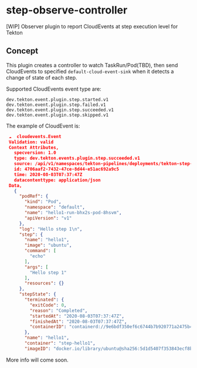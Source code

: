 # step-observe-controller  
[WIP] Observer plugin to report CloudEvents at step execution level for Tekton  

## Concept  

This plugin creates a controller to watch TaskRun/Pod(TBD), then send CloudEvents to specified `default-cloud-event-sink` when it detects a change of state of each step.  

Supported CloudEvents event type are:
```
dev.tekton.event.plugin.step.started.v1  
dev.tekton.event.plugin.step.failed.v1
dev.tekton.event.plugin.step.succeeded.v1
dev.tekton.event.plugin.step.skipped.v1
```

The example of CloudEvent is:
```json
 ☁️  cloudevents.Event
 Validation: valid
 Context Attributes,
   specversion: 1.0
   type: dev.tekton.events.plugin.step.succeeded.v1
   source: /api/v1/namespaces/tekton-pipelines/deployments/tekton-step-observer
   id: 4706aaf2-7432-47ce-8d44-e51ac692a9c5
   time: 2020-08-03T07:37:47Z
   datacontenttype: application/json
 Data,
   {
     "podRef": {
       "kind": "Pod",
       "namespace": "default",
       "name": "hello1-run-bhx2s-pod-8hsvm",
       "apiVersion": "v1"
     },
     "log": "Hello step 1\n",
     "step": {
       "name": "hello1",
       "image": "ubuntu",
       "command": [
         "echo"
       ],
       "args": [
         "Hello step 1"
       ],
       "resources": {}
     },
     "stepState": {
       "terminated": {
         "exitCode": 0,
         "reason": "Completed",
         "startedAt": "2020-08-03T07:37:47Z",
         "finishedAt": "2020-08-03T07:37:47Z",
         "containerID": "containerd://9e6bdf350ef6c6744b7b920771a2475b4a595210dc0c6b6f5f0e50bb57413308"
       },
       "name": "hello1",
       "container": "step-hello1",
       "imageID": "docker.io/library/ubuntu@sha256:5d1d5407f353843ecf8b16524bc5565aa332e9e6a1297c73a92d3e754b8a636d"
```

More info will come soon.  
